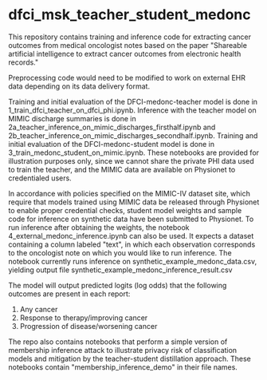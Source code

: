 # dfci_msk_teacher_student_medonc

This repository contains training and inference code for extracting cancer outcomes from medical oncologist notes based on the paper "Shareable artificial intelligence to extract cancer outcomes from electronic health records."

Preprocessing code would need to be modified to work on external EHR data depending on its data delivery format.

Training and initial evaluation of the DFCI-medonc-teacher model is done in 1_train_dfci_teacher_on_dfci_phi.ipynb. Inference with the teacher model on MIMIC discharge summaries is done in 2a_teacher_inference_on_mimic_discharges_firsthalf.ipynb and 2b_teacher_inference_on_mimic_discharges_secondhalf.ipynb. Training and initial evaluation of the DFCI-medonc-student model is done in 3_train_medonc_student_on_mimic.ipynb. These notebooks are provided for illustration purposes only, since we cannot share the private PHI data used to train the teacher, and the MIMIC data are available on Physionet to credentialed users.

In accordance with policies specified on the MIMIC-IV dataset site, which require that models trained using MIMIC data be released through Physionet to enable proper credential checks, student model weights and sample code for inference on synthetic data have been submitted to Physionet. To run inference after obtaining the weights, the notebook 4_external_medonc_inference.ipynb can also be used. It expects a dataset containing a column labeled "text", in which each observation corresponds to the oncologist note on which you would like to run inference. The notebook currently runs inference on synthetic_example_medonc_data.csv, yielding output file synthetic_example_medonc_inference_result.csv 

The model will output predicted logits (log odds) that the following outcomes are present in each report:
1) Any cancer
2) Response to therapy/improving cancer
3) Progression of disease/worsening cancer

The repo also contains notebooks that perform a simple version of membership inference attack to illustrate privacy risk of classification models and mitigation by the teacher-student distillation approach. These notebooks contain "membership_inference_demo" in their file names.

